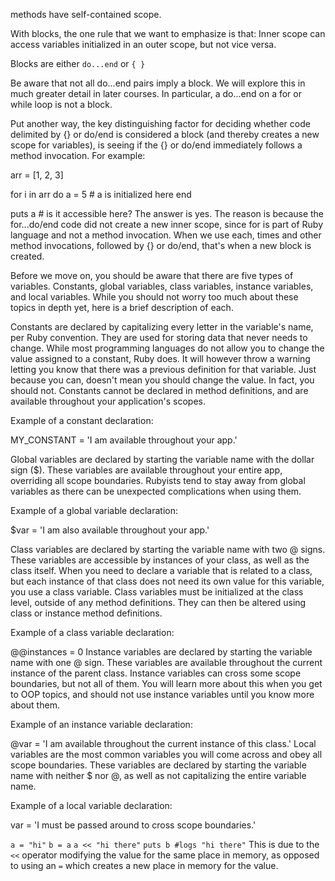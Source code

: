 methods have self-contained scope.

With blocks, the one rule that we want to emphasize is that: Inner scope can access variables initialized in an outer scope, but not vice versa.

Blocks are either `do...end` or `{ }`

Be aware that not all do...end pairs imply a block. We will explore this in much greater detail in later courses. In particular, a do...end on a for or while loop is not a block.

Put another way, the key distinguishing factor for deciding whether code delimited by {} or do/end is considered a block (and thereby creates a new scope for variables), is seeing if the {} or do/end immediately follows a method invocation. For example:

arr = [1, 2, 3]

for i in arr do
  a = 5      # a is initialized here
end

puts a       # is it accessible here?
The answer is yes. The reason is because the for...do/end code did not create a new inner scope, since for is part of Ruby language and not a method invocation. When we use each, times and other method invocations, followed by {} or do/end, that's when a new block is created.

Before we move on, you should be aware that there are five types of variables. Constants, global variables, class variables, instance variables, and local variables. While you should not worry too much about these topics in depth yet, here is a brief description of each.

Constants are declared by capitalizing every letter in the variable's name, per Ruby convention. They are used for storing data that never needs to change. While most programming languages do not allow you to change the value assigned to a constant, Ruby does. It will however throw a warning letting you know that there was a previous definition for that variable. Just because you can, doesn't mean you should change the value. In fact, you should not. Constants cannot be declared in method definitions, and are available throughout your application's scopes.

Example of a constant declaration:

MY_CONSTANT = 'I am available throughout your app.'

Global variables are declared by starting the variable name with the dollar sign ($). These variables are available throughout your entire app, overriding all scope boundaries. Rubyists tend to stay away from global variables as there can be unexpected complications when using them.

Example of a global variable declaration:

$var = 'I am also available throughout your app.'

Class variables are declared by starting the variable name with two @ signs. These variables are accessible by instances of your class, as well as the class itself. When you need to declare a variable that is related to a class, but each instance of that class does not need its own value for this variable, you use a class variable. Class variables must be initialized at the class level, outside of any method definitions. They can then be altered using class or instance method definitions.

Example of a class variable declaration:

@@instances = 0
Instance variables are declared by starting the variable name with one @ sign. These variables are available throughout the current instance of the parent class. Instance variables can cross some scope boundaries, but not all of them. You will learn more about this when you get to OOP topics, and should not use instance variables until you know more about them.

Example of an instance variable declaration:

@var = 'I am available throughout the current instance of this class.'
Local variables are the most common variables you will come across and obey all scope boundaries. These variables are declared by starting the variable name with neither $ nor @, as well as not capitalizing the entire variable name.

Example of a local variable declaration:

var = 'I must be passed around to cross scope boundaries.'

`a = "hi"`
`b = a`
`a << "hi there"`
`puts b #logs "hi there"`
This is due to the `<<` operator modifying the value for the same place in memory, as opposed to using an `=` which creates a new place in memory for the value.